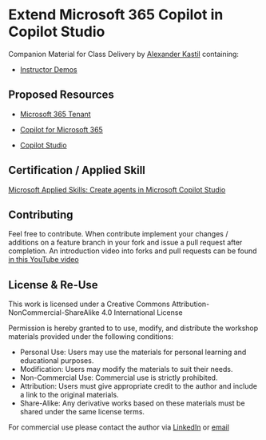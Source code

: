 # Extend Microsoft 365 Copilot in Copilot Studio

Companion Material for Class Delivery by [Alexander Kastil](https://www.linkedin.com/in/alexander-kastil-3bb26511a/) containing:

- [Instructor Demos](./demos)

## Proposed Resources

- [Microsoft 365 Tenant](https://www.microsoft.com/en/microsoft-365/business/compare-all-microsoft-365-business-products?market=af)

- [Copilot for Microsoft 365](https://adoption.microsoft.com/en-us/copilot/)

- [Copilot Studio](https://copilotstudio.microsoft.com/)

## Certification / Applied Skill

[Microsoft Applied Skills: Create agents in Microsoft Copilot Studio](https://learn.microsoft.com/en-us/credentials/applied-skills/create-agents-in-microsoft-copilot-studio/)

## Contributing

Feel free to contribute. When contribute implement your changes / additions on a feature branch in your fork and issue a pull request after completion. An introduction video into forks and pull requests can be found [in this YouTube video](https://www.youtube.com/watch?v=nT8KGYVurIU)

## License & Re-Use

This work is licensed under a Creative Commons Attribution-NonCommercial-ShareAlike 4.0 International License

Permission is hereby granted to to use, modify, and distribute the workshop materials provided under the following conditions:

- Personal Use: Users may use the materials for personal learning and educational purposes.
- Modification: Users may modify the materials to suit their needs.
- Non-Commercial Use: Commercial use is strictly prohibited.
- Attribution: Users must give appropriate credit to the author and include a link to the original materials.
- Share-Alike: Any derivative works based on these materials must be shared under the same license terms.

For commercial use please contact the author via [LinkedIn](https://www.linkedin.com/in/alexander-kastil-3bb26511a/) or [email](mailto:alexander.kastil@integrations.at)
